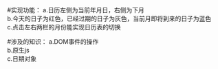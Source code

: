 #实现功能：
a.日历左侧为当前年月日，右侧为下月  
b.今天的日子为红色，已经过期的日子为灰色，当前月即将到来的日子为蓝色  
c.点击左右两栏的月份能实现日历表的切换  

#涉及的知识：
a.DOM事件的操作  
b.原生js  
c.日期对象